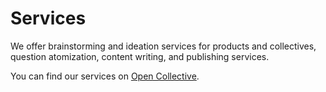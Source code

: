 # Services
We offer brainstorming and ideation services for products and collectives, question atomization, content writing, and publishing services.

You can find our services on [Open Collective](https://opencollective.com/ledgerbackcoop).